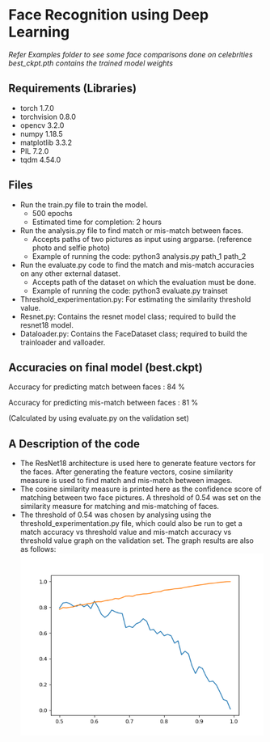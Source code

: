 # Face Recognition using Deep Learning

*Refer Examples folder to see some face comparisons done on celebrities*
*best_ckpt.pth contains the trained model weights*

## Requirements (Libraries)

* torch 1.7.0 
* torchvision 0.8.0
* opencv 3.2.0
* numpy 1.18.5
* matplotlib 3.3.2
* PIL 7.2.0
* tqdm 4.54.0

## Files

* Run the train.py file to train the model.
  - 500 epochs
  - Estimated time for completion: 2 hours
* Run the analysis.py file to find match or mis-match between faces.
  - Accepts paths of two pictures as input using argparse. (reference photo and selfie photo)
  - Example of running the code: python3 analysis.py path_1 path_2
* Run the evaluate.py code to find the match and mis-match accuracies on any other external dataset.
  - Accepts path of the dataset on which the evaluation must be done.
  - Example of running the code: python3 evaluate.py trainset
* Threshold_experimentation.py: For estimating the similarity threshold value.
* Resnet.py: Contains the resnet model class; required to build the resnet18 model.
* Dataloader.py: Contains the FaceDataset class; required to build the trainloader and valloader.
  
## Accuracies on final model (best.ckpt) 
Accuracy for predicting match between faces : 84 %

Accuracy for predicting mis-match between faces : 81 %

(Calculated by using evaluate.py on the validation set)
  
## A Description of the code

* The ResNet18 architecture is used here to generate feature vectors for the faces. After generating the feature vectors, cosine similarity measure is used to find match and mis-match between images.
* The cosine similarity measure is printed here as the confidence score of matching between two face pictures. A threshold of 0.54 was set on the similarity measure for matching and mis-matching of faces.
* The threshold of 0.54 was chosen by analysing using the threshold_experimentation.py file, which could also be run to get a match accuracy vs threshold value and mis-match accuracy vs threshold value graph on the validation set. The graph results are also as follows:
![Threshold experimentation graph](https://github.com/Manoj-152/Deep-Learning-CV-Hackathon/blob/main/Face%20Recognition/validation_graph.png)

